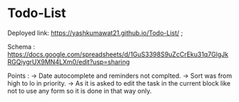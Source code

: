 # Todo-List

Deployed link: https://yashkumawat21.github.io/Todo-List/ ;

Schema : https://docs.google.com/spreadsheets/d/1GuS3398S9uZcCrEku31q7GlgJkRGQiygrUX9MN4LXm0/edit?usp=sharing 


Points :
-> Date autocomplete and reminders not complted.
 -> Sort was from high to lo in priority.
-> As it is asked to edit the task in the current block like not to use any form so it is done in that way only.
